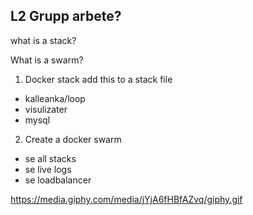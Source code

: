 ## L2 Grupp arbete?

what is a stack?

What is a swarm?

1. Docker stack
   add this to a stack file

- kalleanka/loop
- visulizater
- mysql

2. Create a docker swarm

- se all stacks
- se live logs
- se loadbalancer

https://media.giphy.com/media/jYjA6fHBfAZvq/giphy.gif
